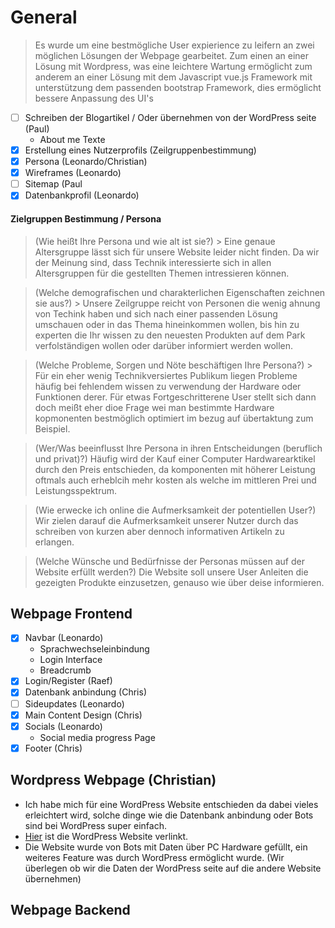# General

> Es wurde um eine bestmögliche User expierience zu leifern an zwei möglichen Lösungen der Webpage gearbeitet. Zum einen an einer Lösung mit Wordpress, was eine leichtere Wartung ermöglicht zum anderem an einer Lösung mit dem Javascript vue.js Framework mit unterstützung dem passenden bootstrap Framework, dies ermöglicht bessere Anpassung des UI's

- [ ] Schreiben der Blogartikel / Oder übernehmen von der WordPress seite (Paul)
  - About me Texte
- [x] Erstellung eines Nutzerprofils (Zeilgruppenbestimmung)
- [x] Persona (Leonardo/Christian)
- [x] Wireframes (Leonardo)
- [ ] Sitemap (Paul
- [X] Datenbankprofil (Leonardo)

#### Zielgruppen Bestimmung / Persona
> (Wie heißt Ihre Persona und wie alt ist sie?) > Eine genaue Altersgruppe lässt sich für unsere Website leider nicht finden. Da wir der Meinung sind, dass Technik interessierte sich in allen Altersgruppen für die gestellten Themen intressieren können.

> (Welche demografischen und charakterlichen Eigenschaften zeichnen sie aus?) > Unsere Zeilgruppe reicht von Personen die wenig ahnung von Techink haben und sich nach einer passenden Lösung umschauen oder in das Thema hineinkommen wollen, bis hin zu experten die Ihr wissen zu den neuesten Produkten auf dem Park verfolständigen wollen oder darüber informiert werden wollen.

> (Welche Probleme, Sorgen und Nöte beschäftigen Ihre Persona?) > Für ein eher wenig Technikversiertes Publikum liegen Probleme häufig bei fehlendem wissen zu verwendung der Hardware oder Funktionen derer. Für etwas Fortgeschritterene User stellt sich dann doch meißt eher dioe Frage wei man bestimmte Hardware kopmonenten bestmöglich optimiert im bezug auf übertaktung zum Beispiel.

> (Wer/Was beeinflusst Ihre Persona in ihren Entscheidungen (beruflich und privat)?) Häufig wird der Kauf einer Computer Hardwarearktikel durch den Preis entschieden, da komponenten mit höherer Leistung oftmals auch erheblcih mehr kosten als welche im mittleren Prei und Leistungsspektrum.

> (Wie erwecke ich online die Aufmerksamkeit der potentiellen User?) Wir zielen darauf die Aufmerksamkeit unserer Nutzer durch das schreiben von kurzen aber dennoch informativen Artikeln zu erlangen.

> (Welche Wünsche und Bedürfnisse der Personas müssen auf der Website erfüllt werden?) Die Website soll unsere User Anleiten die gezeigten Produkte einzusetzen, genauso wie über deise informieren.

## Webpage Frontend
 - [x] Navbar (Leonardo)
   - Sprachwechseleinbindung
   - Login Interface
   - Breadcrumb
 - [x] Login/Register (Raef)
 - [x] Datenbank anbindung (Chris)
 - [ ] Sideupdates (Leonardo)
 - [x] Main Content Design (Chris)
 - [x] Socials (Leonardo)
   - Social media progress Page
 - [x] Footer (Chris)
 
## Wordpress Webpage (Christian)
 - Ich habe mich für eine WordPress Website entschieden da dabei vieles erleichtert wird, solche dinge wie die Datenbank anbindung oder Bots sind bei WordPress super einfach.
 - [Hier](http://chris-bti.ddns.net/) ist die WordPress Website verlinkt.
 - Die Website wurde von Bots mit Daten über PC Hardware gefüllt, ein weiteres Feature was durch WordPress ermöglicht wurde. (Wir überlegen ob wir die Daten der WordPress seite auf die andere Website übernehmen)

## Webpage Backend
